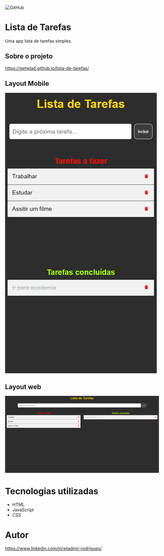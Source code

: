 ![GitHub](https://img.shields.io/github/license/getwlad/lista-de-tarefas?label=license)
# Lista de Tarefas
Uma app lista de tarefas simples.
## Sobre o projeto
https://getwlad.github.io/lista-de-tarefas/

## Layout Mobile
![Web 2](https://github.com/getwlad/assets/blob/main/listatarf2.png)

## Layout web
![Web 1](https://github.com/getwlad/assets/blob/main/listatarf1.png)

# Tecnologias utilizadas
- HTML
- JavaScript
- CSS


# Autor
https://www.linkedin.com/in/wladmir-rodrigues/
